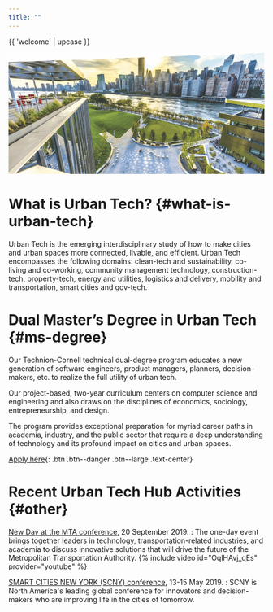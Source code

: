 ```yaml
---
title: ""
---
```


{{ 'welcome' | upcase }}

<img2 src="hub-drawing.png" alt="urban tech hub drawing"/>

<img src="assets/CRT_engineering_image.png" alt="Cornell Tech campus"/>

# What is Urban Tech? {#what-is-urban-tech}
Urban Tech is the emerging interdisciplinary study of how to make cities and urban spaces more connected, livable, and efficient. Urban Tech encompasses the following domains:  clean-tech and sustainability, co-living and co-working, community management technology, construction-tech, property-tech, energy and utilities, logistics and delivery, mobility and transportation, smart cities and gov-tech.

# Dual Master’s Degree in Urban Tech {#ms-degree}
Our Technion-Cornell technical dual-degree program educates a new generation of software engineers, product managers, planners, decision-makers, etc. to realize the full utility of urban tech.

Our project-based, two-year curriculum centers on computer science and engineering and also draws on the disciplines of economics, sociology, entrepreneurship, and design.

The program provides exceptional preparation for myriad career paths in academia, industry, and the public sector that require a deep understanding of technology and its profound impact on cities and urban spaces.

[Apply here](http://apply.tech.cornell.edu){: .btn .btn--danger .btn--large .text-center}


# Recent Urban Tech Hub Activities {#other}

[New Day at the MTA conference](), 20 September 2019.
: The one-day event brings together leaders in technology, transportation-related industries, and academia to discuss innovative solutions that will drive the future of the Metropolitan Transportation Authority. 
{% include video id="OqlHAvj_qEs" provider="youtube" %}

[SMART CITIES NEW YORK (SCNY) conference](https://smartcitiesny.com), 13-15 May 2019.
: SCNY is North America's leading global conference for innovators and decision-makers who are improving life in the cities of tomorrow.
